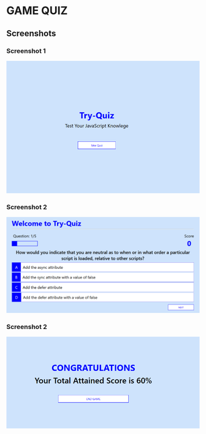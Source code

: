 # GAME QUIZ

## Screenshots

### Screenshot 1

![](/screenshot/home.PNG)

### Screenshot 2

![](/screenshot/testPage.PNG)

### Screenshot 2

![](/screenshot/endGame.PNG)